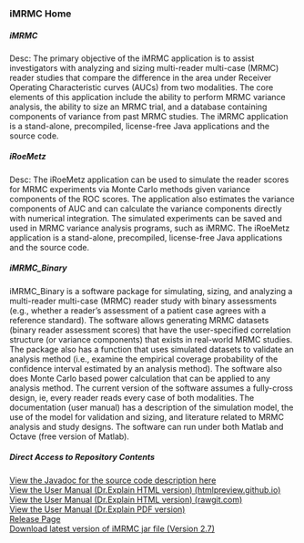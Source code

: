 <h3>iMRMC Home</h3>


<h5>iMRMC</h5>

Desc: The primary objective of the iMRMC application is to assist investigators with analyzing and sizing multi-reader multi-case (MRMC) reader studies that compare the difference in the area under Receiver Operating Characteristic curves (AUCs) from two modalities. The core elements of this application include the ability to perform MRMC variance analysis, the ability to size an MRMC trial, and a database containing components of variance from past MRMC studies. The iMRMC application is a stand-alone, precompiled, license-free Java applications and the source code. 

<h5>iRoeMetz</h5>

Desc: The iRoeMetz application can be used to simulate the reader scores for MRMC experiments via Monte Carlo methods given variance components of the ROC scores. The application also estimates the variance components of AUC and can calculate the variance components directly with numerical integration. The simulated experiments can be saved and used in MRMC variance analysis programs, such as iMRMC. The iRoeMetz application is a stand-alone, precompiled, license-free Java applications and the source code. 

<h5>iMRMC_Binary</h5>

iMRMC_Binary is a software package for simulating, sizing, and analyzing a multi-reader multi-case (MRMC) reader study with binary assessments (e.g., whether a reader’s assessment of a patient case agrees with a reference standard). The software allows generating MRMC datasets (binary reader assessment scores) that have the user-specified correlation structure (or variance components) that exists in real-world MRMC studies. The package also has a function that uses simulated datasets to validate an analysis method (i.e., examine the empirical coverage probability of the confidence interval estimated by an analysis method). The software also does Monte Carlo based power calculation that can be applied to any analysis method. The current version of the software assumes a fully-cross design, ie, every reader reads every case of both modalities. The documentation (user manual) has a description of the simulation model, the use of the model for validation and sizing, and literature related to MRMC analysis and study designs. The software can run under both Matlab and Octave (free version of Matlab). 


<h5>Direct Access to Repository Contents</h5>
<a href="https://htmlpreview.github.io/?https://raw.githubusercontent.com/dillipemmanuel/iMRMC/master/javadoc/index.html?index-files/index-1.html" target="_blank"> View the Javadoc for the source code description here </a><br/>
<a href="https://htmlpreview.github.io/?https://raw.githubusercontent.com/dillipemmanuel/iMRMC/master/doc/userManual/index.htm" target="_blank"> View the User Manual (Dr.Explain HTML version) (htmlpreview.github.io)</a><br/>
<a href="https://rawgit.com/dillipemmanuel/iMRMC/Standalone_Application/iMRMC/userManual/index.htm" target="_blank"> View the User Manual (Dr.Explain HTML version) (rawgit.com)</a><br/>
<a href="https://github.com/dillipemmanuel/iMRMC/blob/master/Standalone_Application/iMRMC/usermanual.pdf"> View the User Manual (Dr.Explain PDF version)</a><br/>
<a href="https://github.com/dillipemmanuel/iMRMC/releases" rel="nofollow">Release Page</a><br/>
<a href="https://github.com/dillipemmanuel/iMRMC/raw/master/Standalone_Application/iMRMC-v2p7.jar"> Download latest version of iMRMC jar file (Version 2.7)</a><br/>
